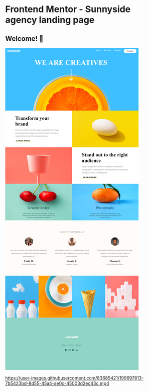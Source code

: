 # Frontend Mentor - Sunnyside agency landing page



## Welcome! 👋

![Design preview for the Sunnyside agency landing page coding challenge](./images/final.png)






https://user-images.githubusercontent.com/83685421/199697813-7b5423bd-8d55-45a4-ae0c-45003d2ec43c.mp4


